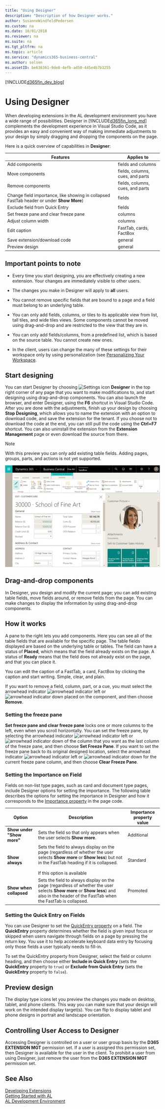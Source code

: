 ```yaml
---
title: "Using Designer"
description: "Description of how Designer works."
author: SusanneWindfeldPedersen
ms.custom: na
ms.date: 10/01/2018
ms.reviewer: na
ms.suite: na
ms.tgt_pltfrm: na
ms.topic: article
ms.service: "dynamics365-business-central"
ms.author: solsen
ms.assetID: be636361-9de8-4efb-ad50-445e4b7b3255
---
```


[!INCLUDE[d365fin_dev_blog](includes/d365fin_dev_blog.md)]

# Using Designer
When developing extensions in the AL development environment you have a wide range of possibilities. Designer in [!INCLUDE[d365fin_long_md](includes/d365fin_long_md.md)] complements the development experience in Visual Studio Code, as it provides an easy and convenient way of making immediate adjustments to your design by simply dragging and dropping the components on the page.  

Here is a quick overview of capabilities in **Designer**: 

|Features                           |Applies to                       | 
|-----------------------------------|---------------------------------|
|Add components                     |fields and columns               |
|Move components                    |fields, columns, cues, and parts |
|Remove components                  |fields, columns, cues, and parts |
|Change field importance, like showing in collapsed FastTab header or under **Show More**) |fields|
|Exclude field from Quick Entry|fields| 
|Set freeze pane and clear freeze pane |columns                       |
|Adjust column width |columns                       |
|Edit caption                       |FastTab, cards, FactBox          |
|Save extension/download code       |general                          |
|Preview design                     |general                          |

## Important points to note

- Every time you start designing, you are effectively creating a new extension. Your changes are immediately visible to other users.

- The changes you make in Designer will apply to **all** users.

- You cannot remove specific fields that are bound to a page and a field must belong to an underlying table.

- You can only add fields, columns, or tiles to its applicable view from list, tall tiles, and wide tiles views. Some components cannot be moved using drag-and-drop and are restricted to the view that they are in.

- You can only add fields/columns, from a predefined list, which is based on the source table. You cannot create new ones.

- In the client, users can change the many of these settings for their workspace only by using personalization (see [Personalizing Your Workspace](https://docs.microsoft.com/en-us/dynamics365/business-central/ui-personalization-user).  

## Start designing

You can start Designer by choosing ![Settings icon](media/settings_icon_small.png) **Designer** in the top right corner of any page that you want to make modifications to, and start designing using drag-and-drop components. You can also launch the browser, and enter Designer, using the **F6** shortcut in Visual Studio Code. After you are done with the adjustments, finish up your design by choosing **Stop Designing**, which allows you to name the extension with an option to download code, and save the extension for the tenant. If you choose not to download the code at the end, you can still pull the code using the **Ctrl+F7** shortcut. You can also uninstall the extension from the **Extension Management** page or even download the source from there. 

> [!NOTE]  
> With this preview you can only add existing table fields. Adding pages, groups, parts, and actions is not yet supported.


![Designer](../media/new-start-design.gif)


## Drag-and-drop components
In Designer, you design and modify the current page; you can add existing table fields, move fields around, or remove fields from the page. You can make changes to display the information by using drag-and-drop components. 

## How it works
A pane to the right lets you add components. Here you can see all of the table fields that are available for the specific page. The table fields displayed are based on the underlying table or tables. The field can have a status of **Placed**, which means that the field already exists on the page. A status of **Ready** means that the field does not already exist on the page, and that you can place it.

You can edit the caption of a FastTab, a card, FactBox by clicking the caption and start writing. Simple, clear, and plain.

If you want to remove a field, column, part, or a cue, you must select the arrowhead indicator ![arrowhead indicator left](media/designer_arrow_left.png) or ![arrowhead indicator down](media/designer_arrow_down.png) placed on the component, and then choose **Remove**. 

### Setting the freeze pane

**Set freeze pane and clear freeze pane** locks one or more columns to the left, even when you scroll horizontally. You can set the freeze pane, by selecting the arrowhead indicator ![arrowhead indicator left](media/designer_arrow_left.png) or ![arrowhead indicator down](media/designer_arrow_down.png) of the column that you want as the last column of the freeze pane, and then choose **Set Freeze Pane**. If you want to set the freeze pane back to its original designed location, select the arrowhead indicator ![arrowhead indicator left](media/designer_arrow_left.png) or ![arrowhead indicator down](media/designer_arrow_down.png) for the current freeze pane column, and then choose **Clear Freeze Pane**.


### Setting the Importance on Field

Fields on non-list type pages, such as card and document type pages, include Designer options for setting the importance. The following table describes the options for setting the importance in Designer and how it corresponds to the  [Importance property](properties/devenv-importance-property.md) in the page code.

|Option|Description|Importance property value|
|----|----|---|
|**Show under "Show more"**|Sets the field so that only appears when the user selects **Show more**. |Additional|
|**Show always**|Sets the field to always display on the page (regardless of whether the user selects **Show more** or **Show less**) but not in the FastTab heading if it is collapsed. <br /><br />If this option is available|Standard|
|**Show when collapsed**|Sets the field to always display on the page (regardless of whether the user selects **Show more** or **Show less**) and also in the header of the FastTab when the FastTab is collapsed.|Promoted|

### Setting the Quick Entry on Fields

You can use Designer to set the [QuickEntry property](properties/devenv-quickentry-property.md) on a field. The **QuickEntry** property determines whether the field is given input focus or skipped when users navigate through fields on a page by pressing the return key. You use it to help accelerate keyboard data entry by focusing only those fields a user typically needs to fill-in.

To set the QuickEntry property from Designer, select the field or column heading, and then choose either **Include in Quick Entry** (sets the **QuickEntry** property to `true`) or **Exclude from Quick Entry** (sets the **QuickEntry** property to `false`).  

## Preview design

The display type icons let you preview the changes you made on desktop, tablet, and phone clients. This way you can make sure that your design will work on the intended display target(s). You can flip to display tablet and phone designs in portrait and landscape orientation. 

## Controlling User Access to Designer

Accessing Designer is controlled on a user or user group basis by the **D365 EXTENSION MGT** permission set. If a user is assigned this permission set, then Designer is available for the user in the client. To prohibit a user from using Designer, just remove the user from the **D365 EXTENSION MGT** permission set.

## See Also
[Developing Extensions](devenv-dev-overview.md)  
[Getting Started with AL](devenv-get-started.md)  
[AL Development Environment](devenv-reference-overview.md)
